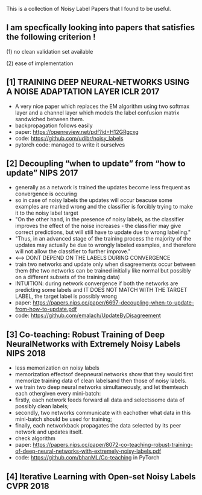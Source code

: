 
This is a collection of Noisy Label Papers that I found to be useful.

I am specfically looking into papers that satisfies the following criterion !
-----------------------------------------------------------------------------
(1) no clean validation set available

(2) ease of implementation

[1] TRAINING DEEP NEURAL-NETWORKS USING A NOISE ADAPTATION LAYER ICLR 2017
-----------------------------------------------------------------------------
 - A very nice paper which replaces the EM algorithm using two softmax layer and a channel layer which models the label confusion matrix sandwiched between them.
 - backpropagation follows easily
 - paper: https://openreview.net/pdf?id=H12GRgcxg
 - code: https://github.com/udibr/noisy_labels 
 - pytorch code: managed to write it ourselves 
 
 
[2] Decoupling “when to update” from “how to update” NIPS 2017
----------------------------------------------------------------------------- 
 - generally as a network is trained the updates become less frequent as convergence is occuring 
 - so in case of noisy labels the updates will occur beacuse some examples are marked wrong and the classifier is forcibly trying to make it to the noisy label target
 - "On the other hand, in the presence of noisy labels, as the classifier improves the effect of the noise increases - the classifier may give correct predictions, but will still have to update due to wrong labeling."
 - "Thus, in an advanced stage of the training process the majority of the updates may actually be due to wrongly labeled examples, and therefore will not allow the classifier to further improve."
 - <when to update> <--> <how to update>  DONT DEPEND ON THE LABELS DURING CONVERGENCE
 - train two networks and update only when disagreements occur between them (the two networks can be trained initially like normal but possibly on a different subsets of the training data)
 - INTUITION: during network convergence if both the networks are predicting some labels and IT DOES NOT MATCH WITH THE TARGET LABEL, the target label is possibly wrong 
 - paper: https://papers.nips.cc/paper/6697-decoupling-when-to-update-from-how-to-update.pdf
 - code: https://github.com/emalach/UpdateByDisagreement
 
 [3] Co-teaching: Robust Training of Deep NeuralNetworks with Extremely Noisy Labels NIPS 2018
 ----------------------------------------------------------------------------- 
 - less memorization on noisy labels 
 - memorization effectsof deepneural networks show that they would first memorize training data of clean labelsand then those of noisy labels.
 - we train two deep neural networks simultaneously, and let themteach each othergiven every mini-batch:
 - firstly, each network feeds forward all data and selectssome data of possibly clean labels;
 - secondly, two networks communicate with eachother what data in this mini-batch should be used for training;
 - finally, each networkback propagates the data selected by its peer network and updates itself.
 - check algorithm 
 - paper: https://papers.nips.cc/paper/8072-co-teaching-robust-training-of-deep-neural-networks-with-extremely-noisy-labels.pdf
 - code: https://github.com/bhanML/Co-teaching in PyTorch
 
 
  [4] Iterative Learning with Open-set Noisy Labels CVPR 2018
 ----------------------------------------------------------------------------- 
